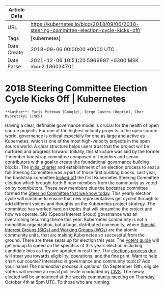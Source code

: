 |             Article Data             ||
| ----------------- | ----------------- |
| URL               | https://kubernetes.io/blog/2018/09/06/2018-steering-committee-election-cycle-kicks-off/        |
| Tags              | [kubernetes]       |
| Date Create       | 2018-09-06 00:00:00 &#43;0000 UTC |
| Date Parse        | 2021-12-06 10:51:20.5969997 &#43;0300 MSK m=&#43;2.186034701  |

# 2018 Steering Committee Election Cycle Kicks Off | Kubernetes

	
	
	
	
	**Author**: Paris Pittman (Google), Jorge Castro (Heptio), Ihor Dvoretskyi (CNCF)
Having a clear, definable governance model is crucial for the health of open source projects. For one of the highest velocity projects in the open source world, governance is critical especially for one as large and active as Kubernetes, which is one of the most high-velocity projects in the open source world. A clear structure helps users trust that the project will be nurtured and progress forward. Initially, this structure was laid by the former 7 member bootstrap committee composed of founders and senior contributors with a goal to create the foundational governance building blocks.
The [initial charter](https://git.k8s.io/steering/charter.md) and establishment of an election process to seat a full Steering Committee was a part of those first building blocks. Last year, the bootstrap committee [kicked off](https://groups.google.com/d/msg/kubernetes-dev/piPuoqFkJwA/mCjwLH81BgAJ) the first Kubernetes Steering Committee election which brought forth 6 new members from the community as voted on by contributors. These new members plus the bootstrap committee formed the [Steering Committee that we know today](https://github.com/kubernetes/steering). This yearly election cycle will continue to ensure that new representatives get cycled through to add different voices and thoughts on the Kubernetes project strategy.
The committee has worked hard on topics that will streamline the project and how we operate. SIG (Special Interest Group) governance was an overarching recurring theme this year: Kubernetes community is not a monolithic organization, but a huge, distributed community, where [Special Interest Groups (SIGs) and Working Groups (WGs)](https://github.com/kubernetes/community/blob/master/sig-list.md) are the atomic community units, that are making Kubernetes so successful from the ground.
There are three seats up for election this year. The [voters guide](https://git.k8s.io/community/events/elections/2018) will get you up to speed on the specifics of this years election including candidate bios as they are updated in real time. The [elections process doc](https://github.com/kubernetes/steering/blob/master/elections.md) will steer you towards eligibility, operations, and the fine print.
Want to help chart our course? Interested in governance and community topics? Add your name! *The nomination process is optional*.
On September 19th, eligible voters will receive an email poll invite conducted by [CIVS](https://civs.cs.cornell.edu). The newly elected will be announced at the [weekly community meeting](https://github.com/kubernetes/community/tree/master/communication#weekly-meeting) on Thursday, October 4th at 5pm UTC.
To those who are running:


	

	


